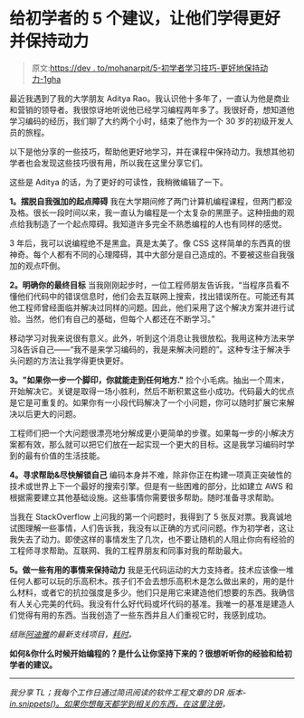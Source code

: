 # 给初学者的 5 个建议，让他们学得更好并保持动力

> 原文:[https://dev . to/mohanarpit/5-初学者学习技巧-更好地保持动力-1gha](https://dev.to/mohanarpit/5-tips-for-beginners-to-learn-better-stay-motivated-1gha)

最近我遇到了我的大学朋友 Aditya Rao。我认识他十多年了，一直认为他是商业和营销的领导者。我很惊讶地听说他已经学习编程两年多了。我很好奇，想知道他学习编码的经历，我们聊了大约两个小时，结束了他作为一个 30 岁的初级开发人员的旅程。

以下是他分享的一些技巧，帮助他更好地学习，并在课程中保持动力。我想其他初学者也会发现这些技巧很有用，所以我在这里分享它们。

这些是 Aditya 的话，为了更好的可读性，我稍微编辑了一下。

**1。摆脱自我强加的起点障碍**
我在大学期间修了两门计算机编程课程，但两门都没及格。很长一段时间以来，我一直认为编程是一个太复杂的黑匣子。这种扭曲的观点给我制造了一个起点障碍。我知道许多完全不熟悉编程的人也有同样的感觉。

3 年后，我可以说编程绝不是黑盒。真是太美了。像 CSS 这样简单的东西真的很神奇。每个人都有不同的心理障碍，其中大部分是自己造成的。不要被这些自我强加的观点吓倒。

**2。明确你的最终目标**
当我刚刚起步时，一位工程师朋友告诉我，“当程序员看不懂他们代码中的错误信息时，他们会去互联网上搜索，找出错误所在。可能还有其他工程师曾经面临并解决过同样的问题。因此，他们采用了这个解决方案并进行试验。当然，他们有自己的基础，但每个人都还在不断学习。”

移动学习对我来说很有意义。此外，听到这个消息让我很放松。我用这种方法来学习&告诉自己——“我不是来学习编码的，我是来解决问题的”。这种专注于解决手头问题的方法让我学得更快更好。

**3。"如果你一步一个脚印，你就能走到任何地方."**
捡个小毛病。抽出一个周末，开始解决它。关键是取得一场小胜利，然后不断积累这些小成功。代码最大的优点是它是可重复的。如果你有一小段代码解决了一个小问题，你可以随时扩展它来解决以后更大的问题。

工程师们把一个大问题很漂亮地分解成更小更简单的步骤。如果每一步的小解决方案都有效，那么就可以把它们放在一起实现一个更大的目标。这是我学习编码时学到的最有价值的生活技能。

**4。寻求帮助&尽快解锁自己**
编码本身并不难，除非你正在构建一项真正突破性的技术或世界上下一个最好的搜索引擎。但是有一些困难的部分，比如建立 AWS 和根据需要建立其他基础设施。这些事情你需要很多帮助。随时准备寻求帮助。

当我在 StackOverflow 上问我的第一个问题时，我得到了 5 张反对票。我真诚地试图理解一些事情，人们告诉我，我没有以正确的方式问问题。作为初学者，这让我失去了动力。即使这样的事情发生了几次，也不要让随机的人阻止你向有经验的工程师寻求帮助。互联网、我的工程界朋友和同事对我的帮助最大。

**5。做一些有用的事情来保持动力**
我是无代码运动的大力支持者。技术应该像一堆任何人都可以玩的乐高积木。孩子们不会去想乐高积木是怎么做出来的，用的是什么材料，或者它的抗拉强度是多少。他们只是用它来建造他们想要的东西。我确信有人关心完美的代码。我没有什么好代码或坏代码的基准。我唯一的基准是建造人们觉得有用的东西。当我创造了一些东西并且人们重视它时，我感到成功。

*结账[阿迪雅](http://bit.ly/2lWnURK)的最新支线项目，[耗时](http://bit.ly/timespent-project)。*

**如何&你什么时候开始编程的？是什么让你坚持下来的？很想听听你的经验和给初学者的建议。**

* * *

*我分享 TL；我每个工作日通过简讯阅读的软件工程文章的 DR 版本- [in.snippets()。如果你想每天都学到相关的东西，在这里注册](https://mailchi.mp/appsmith/insnippets?utm_source=devto&utm_medium=post06&utm_campaign=is)。*